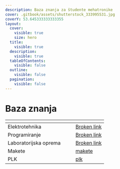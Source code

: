 ```yaml
---
description: Baza znanja za študente mehatronike
cover: .gitbook/assets/shutterstock_333995531.jpg
coverY: 53.645333333333355
layout:
  cover:
    visible: true
    size: hero
  title:
    visible: true
  description:
    visible: true
  tableOfContents:
    visible: false
  outline:
    visible: false
  pagination:
    visible: false
---
```


# Baza znanja



<table data-view="cards"><thead><tr><th></th><th></th><th></th><th data-hidden data-card-target data-type="content-ref"></th></tr></thead><tbody><tr><td>Elektrotehnika</td><td></td><td></td><td><a href="broken-reference">Broken link</a></td></tr><tr><td>Programiranje</td><td></td><td></td><td><a href="broken-reference">Broken link</a></td></tr><tr><td>Laboratorijska oprema</td><td></td><td></td><td><a href="broken-reference">Broken link</a></td></tr><tr><td>Makete</td><td></td><td></td><td><a href="laboratorijska-oprema/makete/">makete</a></td></tr><tr><td>PLK</td><td></td><td></td><td><a href="laboratorijska-oprema/plk/">plk</a></td></tr></tbody></table>
